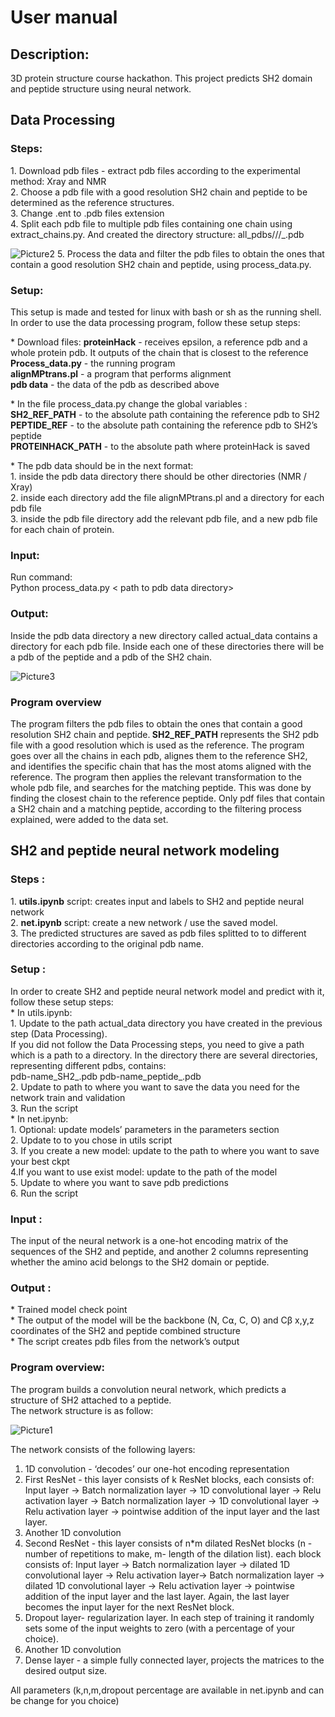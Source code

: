 <h1>User manual</h1>

<h2>Description:</h2>
3D protein structure course hackathon. This project predicts SH2 domain and peptide structure using neural network.

<h2>Data Processing</h2>
<h3>Steps:</h3>
1. Download pdb files - 
extract pdb files according to the experimental method: Xray and NMR<br>
2. Choose a pdb file with a good resolution SH2 chain and peptide to be determined as the reference structures.<br>
3. Change .ent to .pdb files extension<br>
4. Split each pdb file to multiple pdb files containing one chain using extract_chains.py. And created the directory structure: all_pdbs/<Xray|NMR>/<pdb_id>/<pdb_id>_<chain_id>.pdb <br>

![Picture2](https://user-images.githubusercontent.com/58668084/174499907-a1ff017e-cf37-4f53-bf10-6ac4a48dcad6.png)
5. Process the data and filter the pdb files to obtain the ones that contain a good resolution SH2 chain and peptide, using process_data.py.<br>

<h3>Setup:</h3>
This setup is made and tested for linux with bash or sh as the running shell.
In order to use the data processing program, follow these setup steps:<br>
<p>* Download files:  
<b>proteinHack</b> - receives epsilon,  a reference pdb and a whole protein pdb. It outputs <chain> <start index> <end index> of the chain that is closest to the reference
<b>Process_data.py</b> - the running program<br>
 <b>alignMPtrans.pl</b> - a program that performs alignment<br>
 <b>pdb data</b> - the data of the pdb as described above<br></p>
<p>* In the file process_data.py change the global variables : <br>
 <b>SH2_REF_PATH</b> - to the absolute path containing the reference pdb to SH2<br>
 <b>PEPTIDE_REF</b> -  to the  absolute path containing the reference pdb to SH2’s peptide<br>
 <b>PROTEINHACK_PATH</b> - to the absolute path where proteinHack is saved<br></p>
 <p>* The pdb data should be in the next format:<br>
1. inside the pdb data directory there should be other directories (NMR / Xray) <br>
2. inside each directory add the file alignMPtrans.pl and a directory for each pdb file  <br>
3. inside the pdb file directory add the relevant pdb file, and a new pdb file for each chain of protein.</p> 

 <h3>Input: </h3>
Run command: <br>
Python process_data.py < path to pdb data directory> 

<h3>Output: </h3>
Inside the pdb data directory a new directory called actual_data contains a directory for each pdb file. Inside each one of these directories there will be a pdb of the peptide and a pdb of the SH2 chain. <br>
 
![Picture3](https://user-images.githubusercontent.com/58668084/174499951-6e6a64f5-8981-46eb-8739-a8c5b85c25b6.png)


<h3>Program overview</h3>
The program filters the pdb files to obtain the ones that contain a good resolution SH2 chain and peptide.<b> SH2_REF_PATH</b> represents the SH2 pdb file with a good resolution which is used as the reference. The program goes over all the chains in each pdb, alignes them to the reference SH2, and identifies the specific chain that has the most atoms aligned with the reference. The program then applies the relevant transformation to the whole pdb file, and searches for the matching peptide. This was done by finding the closest chain to the reference peptide. Only pdf files that contain a SH2 chain and a matching peptide, according to the filtering process explained, were added to the data set.<br>

 
 <h2>SH2 and peptide neural network modeling</h2>
<h3>Steps :</h3>
 1. <b>utils.ipynb</b> script: creates input and labels to SH2 and peptide neural network<br>
 2. <b>net.ipynb</b> script: create a new network / use the saved model. <br>
3. The predicted structures are saved as pdb files splitted to to different directories according to the original pdb name.<br>
<h3>Setup :</h3>
In order to create SH2 and peptide neural network model
and predict with it, follow these setup steps: <br>
* In utils.ipynb: <br> 
<t>1. Update <data_path> to the path actual_data directory you have created in the previous step (Data Processing). <br>
If you did not follow the Data Processing steps, you need to give a path which is a path to a directory. In the directory there are several directories, representing different pdbs, contains:<br>
pdb-name_SH2_<chain_id>.pdb 	pdb-name_peptide_<chain_id>.pdb<br>
<t>2. Update <save_path> to path to where you want to save the data you need for the network train and validation <br>
<t>3. Run the script <br>
* In net.ipynb: <br>
1. Optional: update models’ parameters in the parameters section <br>
2. Update <data_path> to to <save_path> you chose in utils script <br>
3. If you create a new model: update <ckpt_best_path> to the path to where you want to save your best ckpt <br>
4.If you want to use exist model: update  <ckpt_path> to the path of the model <br>
5. Update <save_path> to where you want to save pdb predictions <br>
6. Run the script<br>

<h3>Input : </h3>
 The input of the neural network is a one-hot encoding matrix of the sequences of the SH2 and peptide, and another 2 columns representing whether the amino acid belongs to the SH2 domain or peptide.
 
<h3>Output : </h3>
* Trained model check point <br>
* The output of the model will be the backbone (N, C⍺, C, O) and Cβ x,y,z coordinates of the SH2 and peptide combined structure <br>
* The script creates pdb files from the network’s output <br>

 <h3>Program overview:</h3>
The program builds a convolution neural network, which predicts a structure of SH2 attached to a peptide.<br>
The network structure is as follow:<br>
 
 ![Picture1](https://user-images.githubusercontent.com/58668084/174499800-97bf4fd4-f687-4359-a710-5ebc24efc63b.png)

 The network consists of the following layers: <br>
1. 1D convolution - ‘decodes’ our one-hot encoding representation<br>
2. First ResNet - this layer consists of k ResNet blocks, each consists of: Input layer -> Batch normalization layer -> 1D convolutional layer -> Relu activation layer -> Batch normalization layer -> 1D convolutional layer -> Relu activation layer -> pointwise addition of the input layer and the last layer. <br>
3. Another 1D convolution <br>
4. Second ResNet - this layer consists of n*m dilated ResNet blocks (n - number of repetitions to make, m- length of the dilation list). each block consists of: Input layer -> Batch normalization layer -> dilated 1D convolutional layer -> Relu activation layer-> Batch normalization layer -> dilated 1D convolutional layer -> Relu activation layer -> pointwise addition of the input layer and the last layer. Again, the last layer becomes the input layer for the next ResNet block.<br>
5. Dropout layer- regularization layer. In each step of training it randomly sets some of the input weights to zero (with a percentage of your choice). <br>
6. Another 1D convolution <br>
7. Dense layer - a simple fully connected layer, projects the matrices to the desired output size.<br>

All parameters (k,n,m,dropout percentage are available in net.ipynb and can be change for you choice)

 


 
